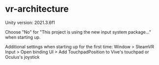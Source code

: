 # vr-architecture

Unity version: 2021.3.6f1

Choose "No" for "This project is using the new input system package..." when starting up.

Additional settings when starting up for the first time: Window > SteamVR Input > Open binding UI > Add TouchpadPosition to Vive's touchpad or Oculus's joystick